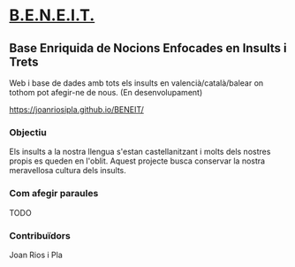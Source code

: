 # [B.E.N.E.I.T.](https://joanriosipla.github.io/BENEIT/)
## Base Enriquida de Nocions Enfocades en Insults i Trets
Web i base de dades amb tots els insults en valencià/català/balear on tothom pot afegir-ne de nous.
(En desenvolupament)

https://joanriosipla.github.io/BENEIT/

### Objectiu
Els insults a la nostra llengua s'estan castellanitzant i molts dels nostres propis es queden en l'oblit.
Aquest projecte busca conservar la nostra meravellosa cultura dels insults.

### Com afegir paraules
TODO

### Contribuïdors
Joan Rios i Pla
